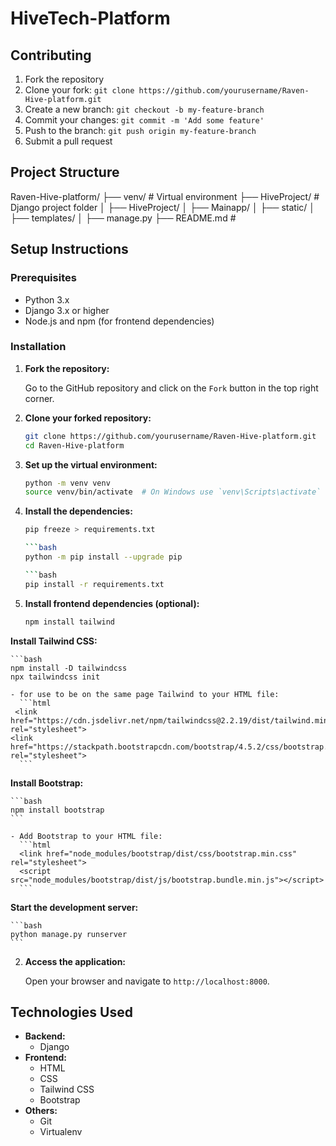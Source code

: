 # HiveTech-Platform

## Contributing

1. Fork the repository
2. Clone your fork: `git clone https://github.com/yourusername/Raven-Hive-platform.git`
3. Create a new branch: `git checkout -b my-feature-branch`
4. Commit your changes: `git commit -m 'Add some feature'`
5. Push to the branch: `git push origin my-feature-branch`
6. Submit a pull request


## Project Structure
Raven-Hive-platform/
├── venv/ # Virtual environment
├── HiveProject/ # Django project folder
│ ├── HiveProject/
│ ├── Mainapp/
│ ├── static/
│ ├── templates/
│ ├── manage.py
├── README.md # 


## Setup Instructions

### Prerequisites

- Python 3.x
- Django 3.x or higher
- Node.js and npm (for frontend dependencies)

### Installation

1. **Fork the repository:**

    Go to the GitHub repository and click on the `Fork` button in the top right corner.

2. **Clone your forked repository:**

    ```bash
    git clone https://github.com/yourusername/Raven-Hive-platform.git
    cd Raven-Hive-platform
    ```

3. **Set up the virtual environment:**

    ```bash
    python -m venv venv
    source venv/bin/activate  # On Windows use `venv\Scripts\activate`
    ```

4. **Install the dependencies:**

    ```bash
    pip freeze > requirements.txt

    ```bash
    python -m pip install --upgrade pip

    ```bash
    pip install -r requirements.txt
    ```

5. **Install frontend dependencies (optional):**

    ```bash
    npm install tailwind
    ```

 **Install Tailwind CSS:**

    ```bash
    npm install -D tailwindcss
    npx tailwindcss init

    - for use to be on the same page Tailwind to your HTML file:
      ```html
     <link href="https://cdn.jsdelivr.net/npm/tailwindcss@2.2.19/dist/tailwind.min.css" rel="stylesheet">
    <link href="https://stackpath.bootstrapcdn.com/bootstrap/4.5.2/css/bootstrap.min.css" rel="stylesheet">
      ```

**Install Bootstrap:**

    ```bash
    npm install bootstrap
    ```

    - Add Bootstrap to your HTML file:
      ```html
      <link href="node_modules/bootstrap/dist/css/bootstrap.min.css" rel="stylesheet">
      <script src="node_modules/bootstrap/dist/js/bootstrap.bundle.min.js"></script>
      ```

**Start the development server:**

    ```bash
    python manage.py runserver
    ```

2. **Access the application:**

    Open your browser and navigate to `http://localhost:8000`.

## Technologies Used

- **Backend:**
  - Django
- **Frontend:**
  - HTML
  - CSS
  - Tailwind CSS
  - Bootstrap
- **Others:**
  - Git
  - Virtualenv

